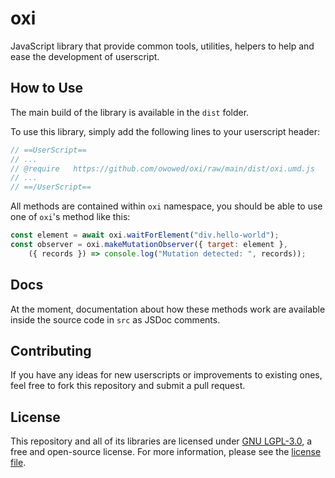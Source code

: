 # oxi

JavaScript library that provide common tools, utilities, helpers to help and ease the development of userscript.

## How to Use

The main build of the library is available in the `dist` folder.

To use this library, simply add the following lines to your userscript header:

```javascript
// ==UserScript==
// ...
// @require   https://github.com/owowed/oxi/raw/main/dist/oxi.umd.js
// ...
// ==/UserScript==
```

All methods are contained within `oxi` namespace, you should be able to use one of `oxi`'s method like this:

```javascript
const element = await oxi.waitForElement("div.hello-world");
const observer = oxi.makeMutationObserver({ target: element },
    ({ records }) => console.log("Mutation detected: ", records));
```

## Docs

At the moment, documentation about how these methods work are available inside the source code in `src` as JSDoc comments.

## Contributing

If you have any ideas for new userscripts or improvements to existing ones, feel free to fork this repository and submit a pull request.

## License

This repository and all of its libraries are licensed under [GNU LGPL-3.0](https://www.gnu.org/licenses/lgpl-3.0.en.html), a free and open-source license. For more information, please see the [license file](https://github.com/owowed/userscript-common/blob/main/LICENSE.txt).